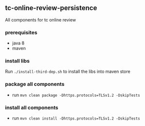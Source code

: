 ## tc-online-review-persistence

All components for tc online review

### prerequisites
- java 8
- maven

### install libs

Run `./install-third-dep.sh` to install the libs into maven store

### package all components
- run `mvn clean package -Dhttps.protocols=TLSv1.2 -DskipTests`

### install all components
- run `mvn clean install -Dhttps.protocols=TLSv1.2 -DskipTests`
